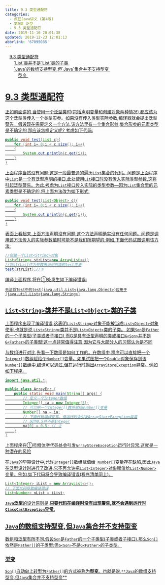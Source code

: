 ```yaml
---
title: 9.3 类型通配符
categories: 
  - 疯狂Java讲义 (第4版)
  - 第9章 泛型
  - 9.3 类型通配符
date: 2019-11-16 20:01:38
updated: 2019-12-23 12:01:13
abbrlink: '67095085'
---
```

<div id='my_toc'><a href="/JavaReadingNotes/67095085/#9-3-类型通配符" class="header_1">9.3 类型通配符</a>&nbsp;<br><a href="/JavaReadingNotes/67095085/#-List<String>-类并不是-List<Object>-类的子类" class="header_2">`List<String>`类并不是`List<Object>`类的子类</a>&nbsp;<br><a href="/JavaReadingNotes/67095085/#-Java-的数组支持型变-但-Java-集合并不支持型变" class="header_2">`Java`的数组支持型变,但`Java`集合并不支持型变</a>&nbsp;<br><a href="/JavaReadingNotes/67095085/#型变" class="header_3">型变</a>&nbsp;<br></div>
<style>.header_1{margin-left: 1em;}.header_2{margin-left: 2em;}.header_3{margin-left: 3em;}.header_4{margin-left: 4em;}.header_5{margin-left: 5em;}.header_6{margin-left: 6em;}</style>
<!--more-->
<script>if (navigator.platform.search('arm')==-1){document.getElementById('my_toc').style.display = 'none';}var e,p = document.getElementsByTagName('p');while (p.length>0) {e = p[0];e.parentElement.removeChild(e);}</script>

<!--end-->
# 9.3 类型通配符 #
正如前面讲的,当使用一个泛型类时(包括声明变量和创建对象两种情况),都应该为这个泛型类传入一个类型实参。如果没有传入类型实际参数,编译器就会提出泛型警告。假设现在需要定义一个方法,该方法里有一个集合形参,集合形参的元素类型是不确定的,那应该怎样定义呢?
考虑如下代码:
```java
public void test(List c){
    for (int i= 0;i < c.size(); i++)
    {
        System.out.println(c.get(i));
    }
}
```
上面程序当然没有问题:这是一段最普通的遍历`List`集合的代码。问题是上面程序中`List`是一个有泛型声明的接口,此处使用`Lit`接口时没有传入实际类型参数,这将引起泛型警告。为此,考虑为`List`接口传入实际的类型参数—因为`List`集合里的元素类型是不确定的,将上面方法改为如下形式:
```java
public void test(List<Object> c){
    for (int i= 0;i < c.size(); i++)
    {
        System.out.println(c.get(i));
    }
}
```
表面上看起来,上面方法声明没有问题,这个方法声明确实没有任何问题。问题是调用该方法传入的实际参数值时可能不是我们所期望的,例如,下面代码试图调用该方法:
```java
//创建一个List<String>对象
List<String> strList=new ArrayList<>()
//将strList作为参数来调用前面的test方法
test(strList);//①
```
编译上面程序,将在①处发生如下编译错误:
```
无法将Test中的test(java.util.List<java.lang.Object>)应用于(java.util.List<java.lang.String>)
```
## `List<String>`类并不是`List<Object>`类的子类 ##
上面程序出现了编译错误,这表明`List<String>`对象不能被当成`List<Object>`对象使用,也就是说,`List<String>`类并不是`List<Object>`类的子类。
如果`Son`是`Father`的一个子类型(子类或者子接口),而G是具有泛型声明的类或接口`G<Son>`并不是`G<Father>`的子类型!这一点非常值得注意,因为它与大部分人的习惯认为是不同

与数组进行对比,先看一下数组是如何工作的。在数组中,程序可以直接把一个`Integer[]`数组赋给个`Number[]`变量。如果试图把一个`Double`对象保存到该`Number[]`数组中,编译可以通过,但在运行时抛出`ArrayStoreException`异常。例如如下程序。
```java
import java.util.*;

public class ArrayErr {
    public static void main(String[] args) {
        // 定义一个Integer数组
        Integer[] ia = new Integer[5];
        // 可以把一个Integer[]数组赋给Number[]变量
        Number[] na = ia;
        // 下面代码编译正常，但运行时会引发ArrayStoreException异常
        // 因为0.5并不是Integer
        na[0] = 0.5; // ①
    }
}
```
上面程序在①号粗体字代码处会引发`ArrayStoreException`运行时异常,这就是一种潜在的风险

在`Java`的早期设计中,允许`Integer[]`数组赋值给` Number[]`变量存在缺陷,因此`Java`在泛型设计时进行了改进,它不再允许把`List<Integer>`对象赋值给`List<Number>`变量。例如,如下代码将会导致编译错误(程序清单同上)。
```java
List<Integer> iList = new ArrayList<>();
// 下面代码导致编译错误
List<Number> nList = iList;
```
**`Java`泛型**的设计原则是,**只要代码在编译时没有出现警告,就不会遇到运行时`ClassCastException`异常.**
## `Java`的数组支持型变,但`Java`集合并不支持型变 ##
数组和泛型有所不同,假设`Son`是`Father`的一个子类型(子类或者子接口),那么`Son[]`依然是`Father[]`的子类型;但`G<Son>`不是`G<Father>`的子类型。
### 型变 ###
`Son[]`自动向上转型为`Father[]`的方式被称为**型变**。也就是说,`**Java`的数组支持型变,但`Java`集合并不支持型变**
